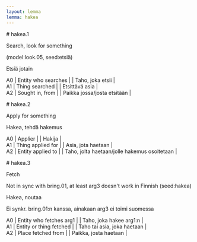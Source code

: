 ```yaml
---
layout: lemma
lemma: hakea
---
```


<div class="sense">
# <span class="sensename">hakea.1</span>

<span class="description">Search, look for something</span>

(model:look.05, seed:etsiä)

<span class="description">Etsiä jotain</span>

A0 | Entity who searches |   | Taho, joka etsii |  
A1 | Thing searched |   | Etsittävä asia |  
A2 | Sought in, from |   | Paikka jossa/josta etsitään |  

</div>

<div class="sense">
# <span class="sensename">hakea.2</span>

<span class="description">Apply for something</span>

<span class="description">Hakea, tehdä hakemus</span>

A0 | Applier |   | Hakija |  
A1 | Thing applied for |   | Asia, jota haetaan |  
A2 | Entity applied to |   | Taho, jolta haetaan/jolle hakemus osoitetaan |  

</div>

<div class="sense">
# <span class="sensename">hakea.3</span>

<span class="description">Fetch</span>

Not in sync with bring.01, at least arg3 doesn't work in Finnish (seed:hakea)

<span class="description">Hakea, noutaa</span>

Ei synkr. bring.01:n kanssa, ainakaan arg3 ei toimi suomessa

A0 | Entity who fetches arg1 |   | Taho, joka hakee arg1:n |  
A1 | Entity or thing fetched |   | Taho tai asia, joka haetaan |  
A2 | Place fetched from |   | Paikka, josta haetaan |  

</div>

